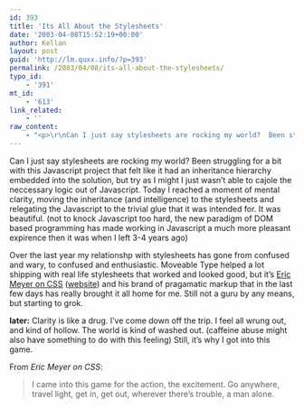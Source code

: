 ```yaml
---
id: 393
title: 'Its All About the Stylesheets'
date: '2003-04-08T15:52:19+00:00'
author: Kellan
layout: post
guid: 'http://lm.quxx.info/?p=393'
permalink: /2003/04/08/its-all-about-the-stylesheets/
typo_id:
    - '391'
mt_id:
    - '613'
link_related:
    - ''
raw_content:
    - "<p>\r\nCan I just say stylesheets are rocking my world?  Been struggling for a bit with this Javascript project that felt like it had an inheritance hierarchy embedded into the solution, but try as I might I just wasn\\'t able to cajole the neccessary logic out of Javascript.  Today I reached a moment of mental clarity, moving the inheritance (and intelligence) to the stylesheets and relegating the Javascript to the trivial glue that it was intended for.   It was beautiful.  (not to knock Javascript too hard, the new paradigm of DOM based programming has made working in Javascript a much more pleasant expirence then it was when I left 3-4 years ago)\r\n</p>\r\n<p>\r\nOver the last year my relationshp with stylesheets has gone from confused and wary, to confused and enthusiastic.  Moveable Type helped a lot shipping with real life stylesheets that worked and looked good, but it\\'s <a href=\\\"http://allconsuming.net/item.cgi?isbn=073571245X\\\">Eric Meyer on CSS</a> (<a href=\\\"http://ericmeyeroncss.com/\\\">website</a>) and his brand of pragamatic markup that in the last few days has really brought it all home for me.  Still not a guru by any means, but starting to grok.\r\n</p>\r\n<p>\r\n<b>later:</b> Clarity is like a drug.   I\\'ve come down off the trip.  I feel all wrung out, and kind of hollow.  The world is kind of washed out.  (caffeine abuse might also have something to do with this feeling)  Still, it\\'s why I got into this game.\r\n</p>\r\n<p>\r\nFrom <cite>Eric Meyer on CSS</cite>:\r\n<blockquote>\r\nI came into this game for the action, the excitement.  Go anywhere, travel light, get in, get out, wherever there\\'s trouble, a man alone.\r\n</blockquote>\r\n</p>"
---
```


Can I just say stylesheets are rocking my world? Been struggling for a bit with this Javascript project that felt like it had an inheritance hierarchy embedded into the solution, but try as I might I just wasn’t able to cajole the neccessary logic out of Javascript. Today I reached a moment of mental clarity, moving the inheritance (and intelligence) to the stylesheets and relegating the Javascript to the trivial glue that it was intended for. It was beautiful. (not to knock Javascript too hard, the new paradigm of DOM based programming has made working in Javascript a much more pleasant expirence then it was when I left 3-4 years ago)

Over the last year my relationshp with stylesheets has gone from confused and wary, to confused and enthusiastic. Moveable Type helped a lot shipping with real life stylesheets that worked and looked good, but it’s [Eric Meyer on CSS](http://allconsuming.net/item.cgi?isbn=073571245X) ([website](http://ericmeyeroncss.com/)) and his brand of pragamatic markup that in the last few days has really brought it all home for me. Still not a guru by any means, but starting to grok.

**later:** Clarity is like a drug. I’ve come down off the trip. I feel all wrung out, and kind of hollow. The world is kind of washed out. (caffeine abuse might also have something to do with this feeling) Still, it’s why I got into this game.

From <cite>Eric Meyer on CSS</cite>:

> I came into this game for the action, the excitement. Go anywhere, travel light, get in, get out, wherever there’s trouble, a man alone.